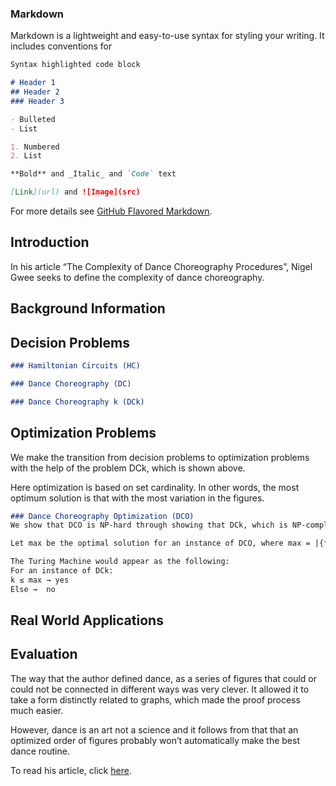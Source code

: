 ### Markdown

Markdown is a lightweight and easy-to-use syntax for styling your writing. It includes conventions for

```markdown
Syntax highlighted code block

# Header 1
## Header 2
### Header 3

- Bulleted
- List

1. Numbered
2. List

**Bold** and _Italic_ and `Code` text

[Link](url) and ![Image](src)
```
For more details see [GitHub Flavored Markdown](https://guides.github.com/features/mastering-markdown/).


## Introduction
In his article “The Complexity of Dance Choreography Procedures”, Nigel Gwee seeks to define the complexity of dance choreography.

## Background Information
## Decision Problems
```markdown
### Hamiltonian Circuits (HC)
```

```markdown
### Dance Choreography (DC)

```

```markdown
### Dance Choreography k (DCk)
```

## Optimization Problems
We make the transition from decision problems to optimization problems with the help of the problem DCk, which is shown above. 

Here optimization is based on set cardinality. In other words, the most optimum solution is that with the most variation in the figures. 
```markdown
### Dance Choreography Optimization (DCO)
We show that DCO is NP-hard through showing that DCk, which is NP-complete, is Turing reducible to DCO.

Let max be the optimal solution for an instance of DCO, where max = |{f1, .. fn}|. 

The Turing Machine would appear as the following:
For an instance of DCk:
k ≤ max → yes 
Else →  no

```
## Real World Applications

## Evaluation
The way that the author defined dance, as a series of figures that could or could not be connected in different ways was very clever. It allowed it to take a form distinctly related to graphs, which made the proof process much easier.

However, dance is an art not a science and it follows from that that an optimized order of figures probably won’t automatically make the best dance routine.



To read his article, click [here](http://dl6.globalstf.org/index.php/joc/article/download/1092/1025/).
